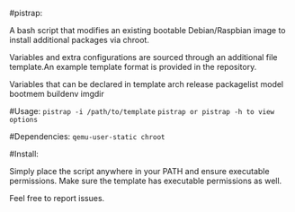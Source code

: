 #pistrap:


A bash script that modifies an existing bootable Debian/Raspbian image to install additional packages via chroot.


Variables and extra configurations are sourced through an additional file template.An example template format is provided in the repository.


Variables that can be declared in template
 arch
release
packagelist
model
bootmem
buildenv
imgdir


#Usage:
    `pistrap -i /path/to/template`
    `pistrap or pistrap -h to view options`

#Dependencies:
`qemu-user-static chroot`

#Install:

Simply place the script anywhere in your PATH and ensure executable permissions. Make sure the template has executable permissions as well.



Feel free to report issues.    
